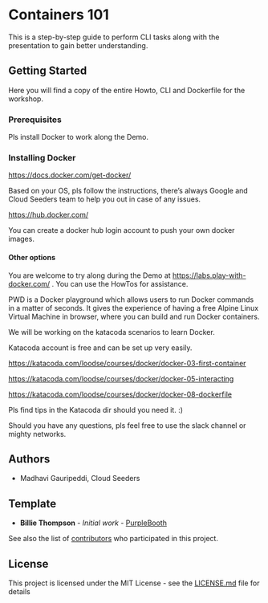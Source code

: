 # Containers 101

This is a step-by-step guide to perform CLI tasks along with the presentation to gain better understanding.

## Getting Started

Here you will find a copy of the entire Howto, CLI and Dockerfile for the workshop.

### Prerequisites

Pls install Docker to work along the Demo.

### Installing Docker

https://docs.docker.com/get-docker/

Based on your OS, pls follow the instructions, there’s always Google and Cloud Seeders team to help you out in case of any issues.

https://hub.docker.com/

You can create a docker hub login account to push your own docker images.

#### Other options

You are welcome to try along during the Demo at https://labs.play-with-docker.com/  . You can use the HowTos for assistance.

PWD is a Docker playground which allows users to run Docker commands in a matter of seconds. It gives the experience of having a free Alpine Linux Virtual Machine in browser, where you can build and run Docker containers.

We will be working on the katacoda scenarios to learn Docker.

Katacoda account is free and can be set up very easily.

https://katacoda.com/loodse/courses/docker/docker-03-first-container

https://katacoda.com/loodse/courses/docker/docker-05-interacting

https://katacoda.com/loodse/courses/docker/docker-08-dockerfile

Pls find tips in the Katacoda dir should you need it. :)

Should you have any questions, pls feel free to use the slack channel or mighty networks.

## Authors
* Madhavi Gauripeddi, Cloud Seeders

## Template
* **Billie Thompson** - *Initial work* - [PurpleBooth](https://github.com/PurpleBooth)

See also the list of [contributors](https://github.com/your/project/contributors) who participated in this project.

## License

This project is licensed under the MIT License - see the [LICENSE.md](LICENSE.md) file for details

